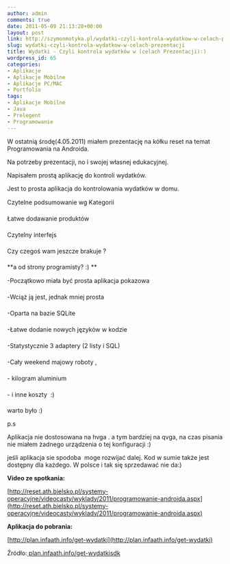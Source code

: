 ```yaml
---
author: admin
comments: true
date: 2011-05-09 21:13:28+00:00
layout: post
link: http://szymonmotyka.pl/wydatki-czyli-kontrola-wydatkow-w-celach-prezentacji/
slug: wydatki-czyli-kontrola-wydatkow-w-celach-prezentacji
title: Wydatki - Czyli kontrola wydatków w (celach Prezentacji):)
wordpress_id: 65
categories:
- Aplikacje
- Aplikacje Mobilne
- Aplikacje PC/MAC
- Portfolio
tags:
- Aplikacje Mobilne
- Java
- Prelegent
- Programowanie
---
```


W ostatnią środę(4.05.2011) miałem prezentację na kółku reset na temat Programowania na Androida.



Na potrzeby prezentacji, no i swojej własnej edukacyjnej.

Napisałem prostą aplikację do kontroli wydatków.

Jest to prosta aplikacja do kontrolowania wydatków w domu.


Czytelne podsumowanie wg Kategorii




Łatwe dodawanie produktów




Czytelny interfejs




Czy czegoś wam jeszcze brakuje ?




**a od strony programisty? :) **




-Początkowo miała być prosta aplikacja pokazowa




-Wciąż ją jest, jednak mniej prosta




-Oparta na bazie SQLite




-Łatwe dodanie nowych języków w kodzie




-Statystycznie 3 adaptery (2 listy i SQL)




-Cały weekend majowy roboty ,




- kilogram aluminium




- i inne koszty  :)




warto było :)




p.s




Aplikacja nie dostosowana na hvga . a tym bardziej na qvga, na czas pisania nie miałem żadnego urządzenia o tej konfiguracji :)




jeśli aplikacja sie spodoba  moge rozwijać dalej. Kod w sumie także jest dostępny dla każdego. W polsce i tak się sprzedawać nie da:)











**Video ze spotkania:**




[http://reset.ath.bielsko.pl/systemy-operacyjne/videocasty/wyklady/2011/programowanie-androida.aspx](http://reset.ath.bielsko.pl/systemy-operacyjne/videocasty/wyklady/2011/programowanie-androida.aspx)




**Aplikacja do pobrania:**




[http://plan.infaath.info/get-wydatki](http://plan.infaath.info/get-wydatki)




Źródło:[ plan.infaath.info/get-wydatkisdk](http://plan.infaath.info/get-wydatkisdk)
[
](http://szymonm.files.wordpress.com/2011/05/sc20110503-234622.png)

























